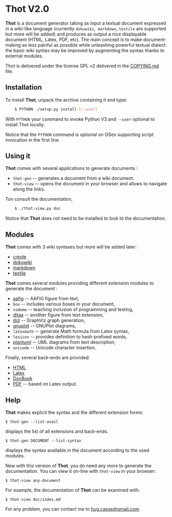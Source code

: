 # Thot V2.0

**Thot** is a document generator taking as input a textual document expressed in a wiki-like language (currently `dokuwiki`,  `markdown`, `textile` are supported but more will be added) and produces as output a nice displayable document (HTML, Latex, PDF, etc). The main concept is to make document-making as less painful as possible while unleashing powerful textual dialect: the basic wiki syntax may be improved by augmenting the syntax thanks to external modules.

Thot is delivered under the license GPL v2 delivered in the [COPYING.md](file:COPYING.md) file.


## Installation

To install **Thot**, unpack the archive containing it and type:
```sh
	$ PYTHON ./setup.py install [--user]
```

With `PYTHON` your command to invoke Python V3 and `--user` optional to install Thot locally.

Notice that the `PYTHON` command is optional on OSes supporting script invocation in the first line.


## Using it

**Thot** comes with several applications to generate documents :
* `thot-gen` -- generates a document from a wiki document.
* `thot-view` -- opens the document in your browser and allows to navigate along the links.

Ton consult the documentation,
```sh
	$ ./thot-view.py doc
```
Notice that **Thot** does not need to be installed to look to the documentation.


## Modules

**Thot** comes with 3 wiki syntaxes but more will be added later:
* [creole](http://www.wikicreole.org/wiki/Home)
* [dokuwiki](https://www.dokuwiki.org/fr:wiki:syntax)
* [markdown](https://www.markdownguide.org/)
* [textile](https://textile-lang.com/)

**Thot** comes several modules providing different extension modules to generate the document :
* [aafig](https://pythonhosted.org/aafigure/index.html) -- AAFIG figure from text,
* `box` -- includes various boxes in your document,
* `codeme` -- teaching inclusion of programming and testing,
* [ditaa](https://ditaa.sourceforge.net/) -- another figure from text extension,
* [dot](https://graphviz.org/) -- GraphViz graph generation,
* [gnuplot](http://www.gnuplot.info/) -- GNUPlot diagrams,
* `latexmath` -- generate Math formula from Latex syntax,
* `lexicon` -- provides definition to hash-prefixed words,
* [plantuml](https://plantuml.com/fr/) -- UML diagrams from text description,
* `unicode` -- Unicode character insertion.

Finally, several back-ends are provided:
* [HTML](https://www.w3schools.com/html/default.asp)
* [Latex](https://fr.wikipedia.org/wiki/LaTeX)
* [DocBook](https://docbook.org/)
* [PDF](https://en.wikipedia.org/wiki/PDF) -- based on Latex output.


## Help

**Thot** makes explicit the syntax and the different extension forms:

	$ thot-gen --list-avail

displays the list of all extensions and back-ends.

	$ thot-gen DOCUMENT --list-syntax

displays the syntax available in the document according to the used modules.

New with this version of **Thot**, you do need any more to generate the documentation.
You can view it on-line with `thot-view` in your browser:

	$ thot-view any-document

For example, the documentation of **Thot** can be examined with:

	$ thot-view doc/index.md


For any problem, you can contact me to [hug.casse@gmail.com](mailto:hug.casse@gmail.com).
